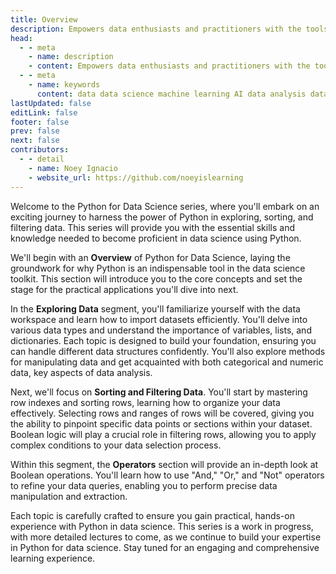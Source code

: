 ```yaml
---
title: Overview
description: Empowers data enthusiasts and practitioners with the tools and knowledge to unlock the potential of data.
head:
  - - meta
    - name: description
    - content: Empowers data enthusiasts and practitioners with the tools and knowledge to unlock the potential of data.
  - - meta
    - name: keywords
      content: data data science machine learning AI data analysis data-driven data enthusiasts data practitioners
lastUpdated: false
editLink: false
footer: false
prev: false
next: false
contributors:
  - - detail
    - name: Noey Ignacio
    - website_url: https://github.com/noeyislearning
---
```


<ImageCard 
  img_url="https://i.imgur.com/Y8ezdOF.png" 
/>

Welcome to the Python for Data Science series, where you'll embark on an exciting journey to harness the power of Python in exploring, sorting, and filtering data. This series will provide you with the essential skills and knowledge needed to become proficient in data science using Python.

We'll begin with an **Overview** of Python for Data Science, laying the groundwork for why Python is an indispensable tool in the data science toolkit. This section will introduce you to the core concepts and set the stage for the practical applications you'll dive into next.

In the **Exploring Data** segment, you'll familiarize yourself with the data workspace and learn how to import datasets efficiently. You'll delve into various data types and understand the importance of variables, lists, and dictionaries. Each topic is designed to build your foundation, ensuring you can handle different data structures confidently. You'll also explore methods for manipulating data and get acquainted with both categorical and numeric data, key aspects of data analysis.

Next, we'll focus on **Sorting and Filtering Data**. You'll start by mastering row indexes and sorting rows, learning how to organize your data effectively. Selecting rows and ranges of rows will be covered, giving you the ability to pinpoint specific data points or sections within your dataset. Boolean logic will play a crucial role in filtering rows, allowing you to apply complex conditions to your data selection process.

Within this segment, the **Operators** section will provide an in-depth look at Boolean operations. You'll learn how to use "And," "Or," and "Not" operators to refine your data queries, enabling you to perform precise data manipulation and extraction.

Each topic is carefully crafted to ensure you gain practical, hands-on experience with Python in data science. This series is a work in progress, with more detailed lectures to come, as we continue to build your expertise in Python for data science. Stay tuned for an engaging and comprehensive learning experience.
